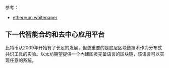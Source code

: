 参考：
- [ethereum whitepaper](https://github.com/ethereum/wiki/blob/master/pages/white-paper/%5Benglish%5D-white-paper.md)

## 下一代智能合约和去中心应用平台
比特币从2009年开始有了长足的发展，但更重要的是底层区块链技术作为分布式共识工具的实验。以太坊期望提供一个內建图灵完备语言的区块链，该语言可以实现任意的系统。
